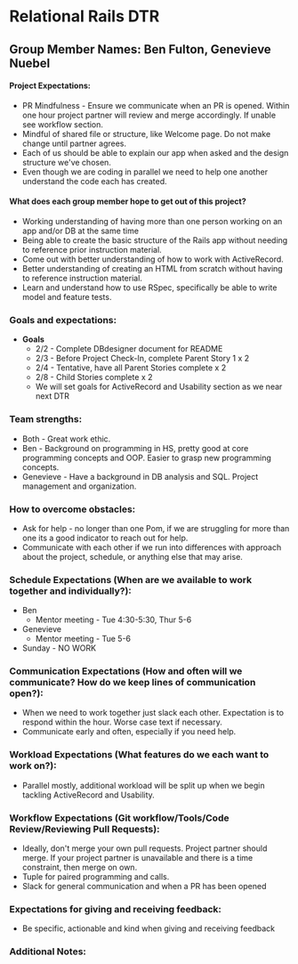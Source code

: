 # Relational Rails DTR

## Group Member Names: Ben Fulton, Genevieve Nuebel

#### Project Expectations:
  * PR Mindfulness - Ensure we communicate when an PR is opened. Within one hour project partner will review and merge accordingly. If unable see workflow section.
  * Mindful of shared file or structure, like Welcome page. Do not make change until partner agrees.
  * Each of us should be able to explain our app when asked and the design structure we've chosen.
  * Even though we are coding in parallel we need to help one another understand the code each has created.


#### What does each group member hope to get out of this project?
  * Working understanding of having more than one person working on an app and/or DB at the same time
  * Being able to create the basic structure of the Rails app without needing to reference prior instruction material.
  * Come out with better understanding of how to work with ActiveRecord.
  * Better understanding of creating an HTML from scratch without having to reference instruction material.
  * Learn and understand how to use RSpec, specifically be able to write model and feature tests.


### Goals and expectations:

  * __Goals__
    * 2/2 - Complete DBdesigner document for README
    * 2/3 - Before Project Check-In, complete Parent Story 1 x 2
    * 2/4 - Tentative, have all Parent Stories complete x 2
    * 2/8 - Child Stories complete x 2
    * We will set goals for ActiveRecord and Usability section as we near next DTR

### Team strengths:

  * Both - Great work ethic.
  * Ben - Background on programming in HS, pretty good at core programming concepts and OOP. Easier to grasp new programming concepts.
  * Genevieve - Have a background in DB analysis and SQL. Project management and organization.

### How to overcome obstacles:
  * Ask for help - no longer than one Pom, if we are struggling for more than one its a good indicator to reach out for help.
  * Communicate with each other if we run into differences with approach about the project, schedule, or anything else that may arise.

### Schedule Expectations (When are we available to work together and individually?):
  * Ben
    * Mentor meeting - Tue 4:30-5:30, Thur 5-6
  * Genevieve
    * Mentor meeting - Tue 5-6
  * Sunday - NO WORK

### Communication Expectations (How and often will we communicate? How do we keep lines of communication open?):
  * When we need to work together just slack each other. Expectation is to respond within the hour. Worse case text if necessary.
  * Communicate early and often, especially if you need help.

### Workload Expectations (What features do we each want to work on?):

  * Parallel mostly, additional workload will be split up when we begin tackling ActiveRecord and Usability.

### Workflow Expectations (Git workflow/Tools/Code Review/Reviewing Pull Requests):

  * Ideally, don't merge your own pull requests. Project partner should merge. If your project partner is unavailable and there is a time constraint, then merge on own.
  * Tuple for paired programming and calls.
  * Slack for general communication and when a PR has been opened

### Expectations for giving and receiving feedback:

  * Be specific, actionable and kind when giving and receiving feedback

### Additional Notes:
